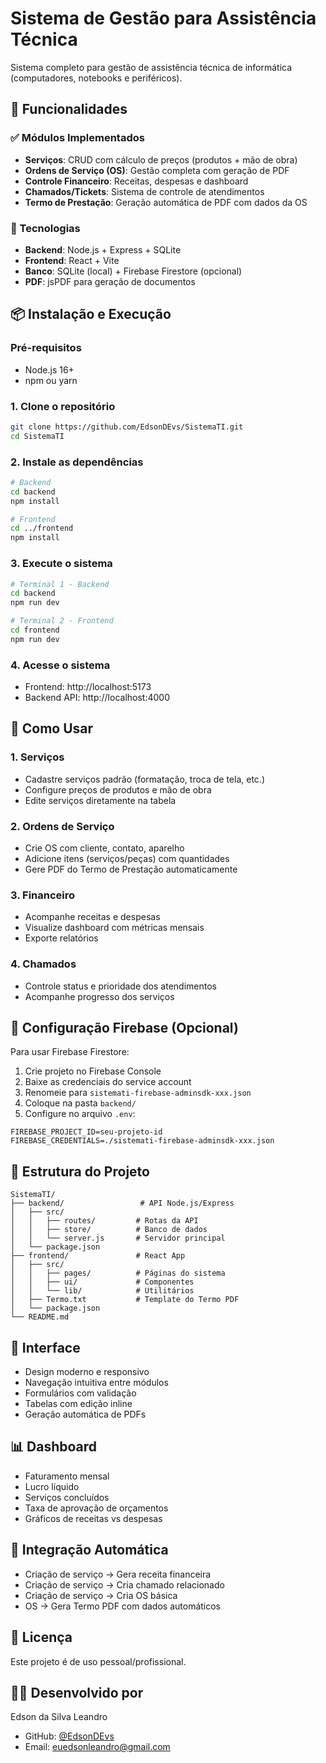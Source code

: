 # Sistema de Gestão para Assistência Técnica

Sistema completo para gestão de assistência técnica de informática (computadores, notebooks e periféricos).

## 🚀 Funcionalidades

### ✅ Módulos Implementados
- **Serviços**: CRUD com cálculo de preços (produtos + mão de obra)
- **Ordens de Serviço (OS)**: Gestão completa com geração de PDF
- **Controle Financeiro**: Receitas, despesas e dashboard
- **Chamados/Tickets**: Sistema de controle de atendimentos
- **Termo de Prestação**: Geração automática de PDF com dados da OS

### 🔧 Tecnologias
- **Backend**: Node.js + Express + SQLite
- **Frontend**: React + Vite
- **Banco**: SQLite (local) + Firebase Firestore (opcional)
- **PDF**: jsPDF para geração de documentos

## 📦 Instalação e Execução

### Pré-requisitos
- Node.js 16+ 
- npm ou yarn

### 1. Clone o repositório
```bash
git clone https://github.com/EdsonDEvs/SistemaTI.git
cd SistemaTI
```

### 2. Instale as dependências
```bash
# Backend
cd backend
npm install

# Frontend
cd ../frontend
npm install
```

### 3. Execute o sistema
```bash
# Terminal 1 - Backend
cd backend
npm run dev

# Terminal 2 - Frontend  
cd frontend
npm run dev
```

### 4. Acesse o sistema
- Frontend: http://localhost:5173
- Backend API: http://localhost:4000

## 🎯 Como Usar

### 1. Serviços
- Cadastre serviços padrão (formatação, troca de tela, etc.)
- Configure preços de produtos e mão de obra
- Edite serviços diretamente na tabela

### 2. Ordens de Serviço
- Crie OS com cliente, contato, aparelho
- Adicione itens (serviços/peças) com quantidades
- Gere PDF do Termo de Prestação automaticamente

### 3. Financeiro
- Acompanhe receitas e despesas
- Visualize dashboard com métricas mensais
- Exporte relatórios

### 4. Chamados
- Controle status e prioridade dos atendimentos
- Acompanhe progresso dos serviços

## 🔐 Configuração Firebase (Opcional)

Para usar Firebase Firestore:

1. Crie projeto no Firebase Console
2. Baixe as credenciais do service account
3. Renomeie para `sistemati-firebase-adminsdk-xxx.json`
4. Coloque na pasta `backend/`
5. Configure no arquivo `.env`:
```
FIREBASE_PROJECT_ID=seu-projeto-id
FIREBASE_CREDENTIALS=./sistemati-firebase-adminsdk-xxx.json
```

## 📁 Estrutura do Projeto

```
SistemaTI/
├── backend/                 # API Node.js/Express
│   ├── src/
│   │   ├── routes/         # Rotas da API
│   │   ├── store/          # Banco de dados
│   │   └── server.js       # Servidor principal
│   └── package.json
├── frontend/               # React App
│   ├── src/
│   │   ├── pages/          # Páginas do sistema
│   │   ├── ui/             # Componentes
│   │   └── lib/            # Utilitários
│   ├── Termo.txt           # Template do Termo PDF
│   └── package.json
└── README.md
```

## 🎨 Interface

- Design moderno e responsivo
- Navegação intuitiva entre módulos
- Formulários com validação
- Tabelas com edição inline
- Geração automática de PDFs

## 📊 Dashboard

- Faturamento mensal
- Lucro líquido
- Serviços concluídos
- Taxa de aprovação de orçamentos
- Gráficos de receitas vs despesas

## 🔄 Integração Automática

- Criação de serviço → Gera receita financeira
- Criação de serviço → Cria chamado relacionado
- Criação de serviço → Cria OS básica
- OS → Gera Termo PDF com dados automáticos

## 📝 Licença

Este projeto é de uso pessoal/profissional.

## 👨‍💻 Desenvolvido por

Edson da Silva Leandro
- GitHub: [@EdsonDEvs](https://github.com/EdsonDEvs)
- Email: euedsonleandro@gmail.com
